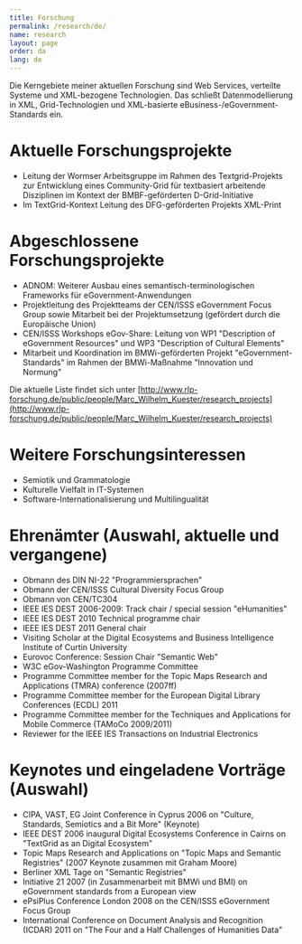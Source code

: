 ```yaml
---
title: Forschung
permalink: /research/de/
name: research
layout: page
order: da
lang: de
---
```



Die Kerngebiete meiner aktuellen Forschung sind Web Services, verteilte Systeme und XML-bezogene Technologien. Das schließt Datenmodellierung in XML, Grid-Technologien und XML-basierte eBusiness-/eGovernment-Standards ein.

# Aktuelle Forschungsprojekte

- Leitung der Wormser Arbeitsgruppe im Rahmen des Textgrid-Projekts zur Entwicklung eines Community-Grid für textbasiert arbeitende Disziplinen im Kontext der BMBF-geförderten D-Grid-Initiative
- Im TextGrid-Kontext Leitung des DFG-geförderten Projekts XML-Print

# Abgeschlossene Forschungsprojekte

- ADNOM: Weiterer Ausbau eines semantisch-terminologischen Frameworks für eGovernment-Anwendungen
- Projektleitung des Projektteams der CEN/ISSS eGovernment Focus Group sowie Mitarbeit bei der Projektumsetzung (gefördert durch die Europäische Union)
- CEN/ISSS Workshops eGov-Share: Leitung von WP1 "Description of eGovernment Resources" und WP3 "Description of Cultural Elements"
- Mitarbeit und Koordination im BMWi-geförderten Projekt "eGovernment-Standards" im Rahmen der BMWi-Maßnahme "Innovation und Normung"

Die aktuelle Liste findet sich unter [http://www.rlp-forschung.de/public/people/Marc_Wilhelm_Kuester/research_projects](http://www.rlp-forschung.de/public/people/Marc_Wilhelm_Kuester/research_projects)

# Weitere Forschungsinteressen

- Semiotik und Grammatologie
- Kulturelle Vielfalt in IT-Systemen
- Software-Internationalisierung und Multilingualität

# Ehrenämter (Auswahl, aktuelle und vergangene)

- Obmann des DIN NI-22 "Programmiersprachen"
- Obmann der CEN/ISSS Cultural Diversity Focus Group
- Obmann von CEN/TC304
- IEEE IES DEST 2006-2009: Track chair / special session "eHumanities"
- IEEE IES DEST 2010 Technical programme chair
- IEEE IES DEST 2011 General chair
- Visiting Scholar at the Digital Ecosystems and Business Intelligence Institute of Curtin University
- Eurovoc Conference: Session Chair "Semantic Web"
- W3C eGov-Washington Programme Committee
- Programme Committee member for the Topic Maps Research and Applications (TMRA) conference (2007ff)
- Programme Committee member for the European Digital Library Conferences (ECDL) 2011
- Programme Committee member for the Techniques and Applications for Mobile Commerce (TAMoCo 2009/2011)
- Reviewer for the IEEE IES Transactions on Industrial Electronics

# Keynotes und eingeladene Vorträge (Auswahl)

- CIPA, VAST, EG Joint Conference in Cyprus 2006 on "Culture, Standards, Semiotics and a Bit More" (Keynote)
- IEEE DEST 2006 inaugural Digital Ecosystems Conference in Cairns on "TextGrid as an Digital Ecosystem"
- Topic Maps Research and Applications on "Topic Maps and Semantic Registries" (2007 Keynote zusammen mit Graham Moore)
- Berliner XML Tage on "Semantic Registries"
- Initiative 21 2007 (in Zusammenarbeit mit BMWi und BMI) on eGovernment standards from a European view
- ePsiPlus Conference London 2008 on the CEN/ISSS eGovernment Focus Group
- International Conference on Document Analysis and Recognition (ICDAR) 2011 on "The Four and a Half Challenges of Humanities Data"
